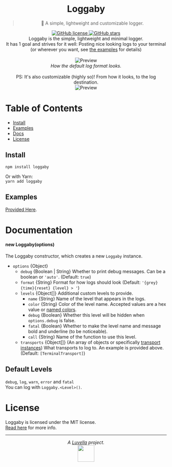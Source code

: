 <div align="center">
	<h1>Loggaby</h1>
	<blockquote align="center">📝 A simple, lightweight and customizable logger.</blockquote>
	<p>
		<a href="https://github.com/Loggaby/Loggaby/blob/master/LICENSE">
			<img alt="GitHub license" src="https://img.shields.io/github/license/Loggaby/Loggaby?style=for-the-badge">
		</a>
		<a href="https://github.com/Loggaby/Loggaby/stargazers">
			<img alt="GitHub stars" src="https://img.shields.io/github/stars/Loggaby/Loggaby?style=for-the-badge">
		</a>
		<br>
		Loggaby is the simple, lightweight and minimal logger.
		<br>
		It has 1 goal and strives for it well: Posting nice looking logs to your terminal (or wherever you want, see <a href="#examples">the examples</a> for details)
		<br><br>
		<img alt="Preview" src="https://modeus.is-inside.me/sK6rnRGq.png">
		<br>
		<i>How the default log format looks.</i>
		<br><br>
		PS: It's also customizable (highly so)! From how it looks, to the log destination.<br>
		<img alt="Preview" src="https://modeus.is-inside.me/rV5DHbxa.png" href="/examples/logFormat.js">
	</p>
</div>

# Table of Contents
- [Install](#install)
- [Examples](#examples)
- [Docs](#documentation)
- [License](#license) 

## Install
`npm install loggaby`

Or with Yarn:  
`yarn add loggaby`

## Examples
[Provided Here](examples/).

# Documentation
#### new Loggaby(options) 
The Loggaby constructor, which creates a new `Loggaby` instance.
- `options` {Object}
  - `debug` {Boolean | String} Whether to print debug messages. Can be a boolean or `'auto'`. (Default: `true`)
  - `format` {String} Format for how logs should look (Default: `'{grey}{time}{reset} {level} > '`)
  - `levels` {Object[]} Additional custom levels to provide.
    - `name` {String} Name of the level that appears in the logs.
    - `color` {String} Color of the level name. Accepted values are a hex value or [named colors](https://github.com/Luvella/AnsiKit#colors).
    - `debug` {Boolean} Whether this level will be hidden when `options.debug` is false.
    - `fatal` {Boolean} Whether to make the level name and message bold and underline (to be noticeable).
    - `call` {String} Name of the function to use this level.
  - `transports` {Object[]} (An array of objects or specifically [transport instances](lib/transports/)) What transports to log to.  An example is provided above. (Default: `[TerminalTransport]`)

## Default Levels
`debug`, `log`, `warn`, `error` and `fatal`  
You can log with `Loggaby.<Level>()`.

# License
Loggaby is licensed under the MIT license.  
[Read here](LICENSE) for more info.

<hr>
<p align="center">
	<i>A <a href="https://github.com/Luvella">Luvella</a> project.</i>
	<br>
	<img src="https://modeus.is-inside.me/ZvFTbWcA.png" width=52>
</p>
